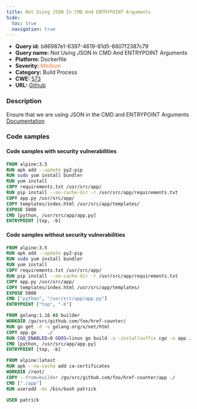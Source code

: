 ```yaml
---
title: Not Using JSON In CMD And ENTRYPOINT Arguments
hide:
  toc: true
  navigation: true
---
```


<style>
  .highlight .hll {
    background-color: #ff171742;
  }
  .md-content {
    max-width: 1100px;
    margin: 0 auto;
  }
</style>

-   **Query id:** b86987e1-6397-4619-81d5-8807f2387c79
-   **Query name:** Not Using JSON In CMD And ENTRYPOINT Arguments
-   **Platform:** Dockerfile
-   **Severity:** <span style="color:#ff7213">Medium</span>
-   **Category:** Build Process
-   **CWE:** <a href="https://cwe.mitre.org/data/definitions/573.html" onclick="newWindowOpenerSafe(event, 'https://cwe.mitre.org/data/definitions/573.html')">573</a>
-   **URL:** [Github](https://github.com/Checkmarx/kics/tree/master/assets/queries/dockerfile/not_using_json_in_cmd_and_entrypoint_arguments)

### Description
Ensure that we are using JSON in the CMD and ENTRYPOINT Arguments<br>
[Documentation](https://docs.docker.com/engine/reference/builder/#entrypoint)

### Code samples
#### Code samples with security vulnerabilities
```dockerfile title="Positive test num. 1 - dockerfile file" hl_lines="10 11"
FROM alpine:3.5
RUN apk add --update py2-pip
RUN sudo yum install bundler
RUN yum install
COPY requirements.txt /usr/src/app/
RUN pip install --no-cache-dir -r /usr/src/app/requirements.txt
COPY app.py /usr/src/app/
COPY templates/index.html /usr/src/app/templates/
EXPOSE 5000
CMD [python, /usr/src/app/app.py] 
ENTRYPOINT [top, -b]
```


#### Code samples without security vulnerabilities
```dockerfile title="Negative test num. 1 - dockerfile file"
FROM alpine:3.5
RUN apk add --update py2-pip
RUN sudo yum install bundler
RUN yum install
COPY requirements.txt /usr/src/app/
RUN pip install --no-cache-dir -r /usr/src/app/requirements.txt
COPY app.py /usr/src/app/
COPY templates/index.html /usr/src/app/templates/
EXPOSE 5000
CMD ["python", "/usr/src/app/app.py"] 
ENTRYPOINT ["top", "-b"]
```
```dockerfile title="Negative test num. 2 - dockerfile file"
FROM golang:1.16 AS builder
WORKDIR /go/src/github.com/foo/href-counter/
RUN go get -d -v golang.org/x/net/html  
COPY app.go    ./
RUN CGO_ENABLED=0 GOOS=linux go build -a -installsuffix cgo -o app .
CMD [python, /usr/src/app/app.py] 
ENTRYPOINT [top, -b]

FROM alpine:latest  
RUN apk --no-cache add ca-certificates
WORKDIR /root/
COPY --from=builder /go/src/github.com/foo/href-counter/app ./
CMD ["./app"]
RUN useradd -ms /bin/bash patrick

USER patrick

```
